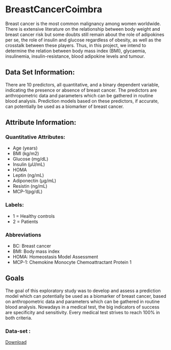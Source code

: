 # BreastCancerCoimbra
Breast cancer is the most common malignancy among women
worldwide. There is extensive literature on the relationship between body
weight and breast cancer risk but some doubts still remain about the role
of adipokines per se, the role of insulin and glucose regardless of obesity,
as well as the crosstalk between these players. Thus, in this project, we
intend to determine the relation between body mass index (BMI),
glycaemia, insulinemia, insulin-resistance, blood adipokine levels and
tumour.
## Data Set Information:
There are 10 predictors, all quantitative, and a binary dependent variable, indicating the presence or absence of breast cancer. The predictors are anthropometric data and parameters which can be gathered in routine blood analysis. Prediction models based on these predictors, if accurate, can potentially be used as a biomarker of breast cancer.
## Attribute Information:
### Quantitative Attributes:
* Age (years)
* BMI (kg/m2)
* Glucose (mg/dL)
* Insulin (µU/mL)
* HOMA
* Leptin (ng/mL)
* Adiponectin (µg/mL)
* Resistin (ng/mL)
* MCP-1(pg/dL)

### Labels:
* 1 = Healthy controls
* 2 = Patients

### Abbreviations
* BC: Breast cancer
* BMI: Body mass index
* HOMA: Homeostasis Model Assessment
* MCP-1: Chemokine Monocyte Chemoattractant Protein 1

## Goals
The goal of this exploratory study was to develop and assess a prediction model which can potentially be used as a biomarker of breast cancer, based on anthropometric data and parameters which can be gathered in routine blood analysis.
Nowadays in a medical test, the big indicators of success are specificity and sensitivity. Every medical test strives to reach 100% in both criteria.

### Data-set :
[Download](https://archive.ics.uci.edu/ml/datasets/Breast+Cancer+Coimbra)
